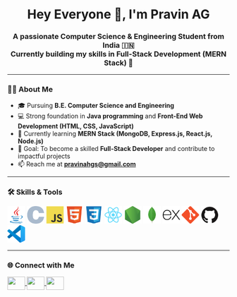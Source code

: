 <h1 align="center">Hey Everyone 👋, I'm Pravin AG</h1>

<h3 align="center">
  A passionate Computer Science & Engineering Student from India 🇮🇳 <br>
  Currently building my skills in <b>Full-Stack Development (MERN Stack)</b> 🚀
</h3>

---

### 👨‍💻 About Me
- 🎓 Pursuing **B.E. Computer Science and Engineering**  
- 💻 Strong foundation in **Java programming** and **Front-End Web Development (HTML, CSS, JavaScript)**  
- 🌱 Currently learning **MERN Stack (MongoDB, Express.js, React.js, Node.js)**
- 🎯 Goal: To become a skilled **Full-Stack Developer** and contribute to impactful projects  
- 📫 Reach me at **pravinahgs@gmail.com**  

---

### 🛠️ Skills & Tools
<p align="left">
  <img src="https://raw.githubusercontent.com/devicons/devicon/master/icons/java/java-original.svg" width="40" height="40"/>
  <img src="https://raw.githubusercontent.com/devicons/devicon/master/icons/c/c-original.svg" width="40" height="40"/>
  <img src="https://raw.githubusercontent.com/devicons/devicon/master/icons/javascript/javascript-original.svg" width="40" height="40"/>
  <img src="https://raw.githubusercontent.com/devicons/devicon/master/icons/html5/html5-original.svg" width="40" height="40"/>
  <img src="https://raw.githubusercontent.com/devicons/devicon/master/icons/css3/css3-original.svg" width="40" height="40"/>
  <img src="https://raw.githubusercontent.com/devicons/devicon/master/icons/react/react-original.svg" width="40" height="40"/>
  <img src="https://raw.githubusercontent.com/devicons/devicon/master/icons/nodejs/nodejs-original.svg" width="40" height="40"/>
  <img src="https://raw.githubusercontent.com/devicons/devicon/master/icons/mongodb/mongodb-original.svg" width="40" height="40"/>
  <img src="https://raw.githubusercontent.com/devicons/devicon/master/icons/express/express-original.svg" width="40" height="40"/>
  <img src="https://raw.githubusercontent.com/devicons/devicon/master/icons/git/git-original.svg" width="40" height="40"/>
  <img src="https://raw.githubusercontent.com/devicons/devicon/master/icons/github/github-original.svg" width="40" height="40"/>
  <img src="https://raw.githubusercontent.com/devicons/devicon/master/icons/vscode/vscode-original.svg" width="40" height="40"/>
</p>




---

### 🌐 Connect with Me
<p align="left">
  <a href="https://www.linkedin.com/in/pravinag27" target="blank">
    <img align="center" src="https://raw.githubusercontent.com/rahuldkjain/github-profile-readme-generator/master/src/images/icons/Social/linked-in-alt.svg" height="30" width="40" />
  </a>
  <a href="mailto:pravinahgs@gmail.com" target="blank">
    <img align="center" src="https://upload.wikimedia.org/wikipedia/commons/4/4e/Gmail_Icon.png" height="30" width="40" />
  </a>
  <a href="https://wa.me/919843342884" target="blank">
    <img align="center" src="https://upload.wikimedia.org/wordpress-mobile/WhatsApp.svg" height="30" width="40" />
  </a>
</p>
